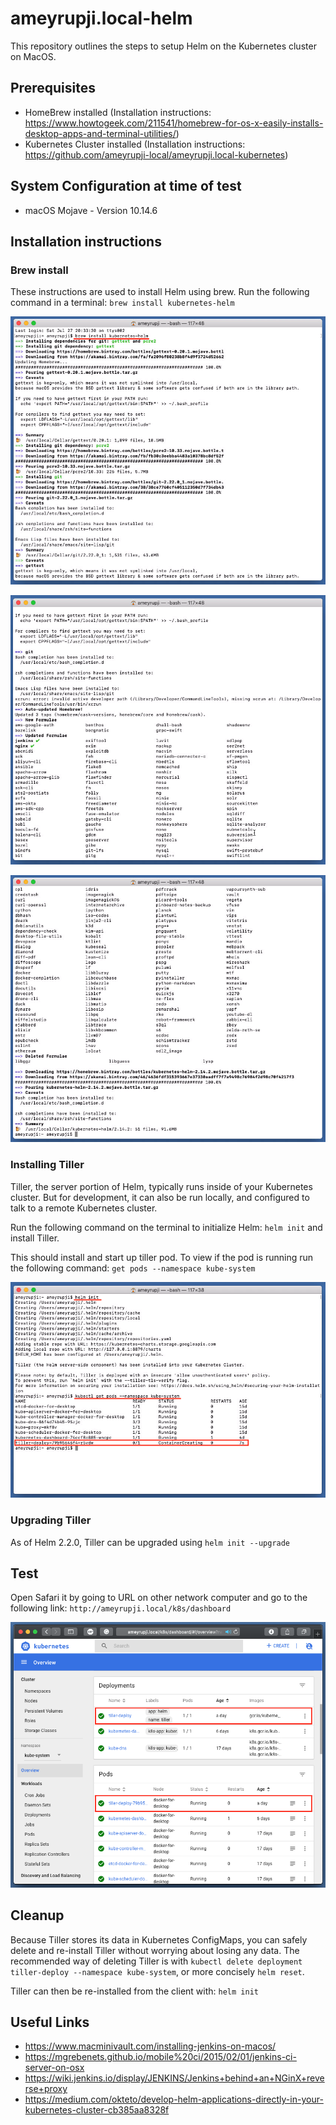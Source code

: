 # ameyrupji.local-helm

This repository outlines the steps to setup Helm on the Kubernetes cluster on MacOS.

## Prerequisites 

- HomeBrew installed (Installation instructions: https://www.howtogeek.com/211541/homebrew-for-os-x-easily-installs-desktop-apps-and-terminal-utilities/)
- Kubernetes Cluster installed (Installation instructions: https://github.com/ameyrupji-local/ameyrupji.local-kubernetes)


## System Configuration at time of test

- macOS Mojave - Version 10.14.6 

## Installation instructions

### Brew install

These instructions are used to install Helm using brew. Run the following command in a terminal: `brew install kubernetes-helm`

![terminal brew install kubernetes helm 1](images/terminal-brew-install-kubernetes-helm-1.png) 

![terminal brew install kubernetes helm 2](images/terminal-brew-install-kubernetes-helm-2.png) 

![terminal brew install kubernetes helm 3](images/terminal-brew-install-kubernetes-helm-3.png) 

### Installing Tiller

Tiller, the server portion of Helm, typically runs inside of your Kubernetes cluster. But for development, it can also be run locally, and configured to talk to a remote Kubernetes cluster.

Run the following command on the terminal to initialize Helm: `helm init` and install Tiller.

This should install and start up tiller pod. To view if the pod is running run the following command: `get pods --namespace kube-system`

![terminal helm init](images/terminal-helm-init.png) 

### Upgrading Tiller 

As of Helm 2.2.0, Tiller can be upgraded using `helm init --upgrade`


## Test 

Open Safari it by going to URL on other network computer and go to the following link: `http://ameyrupji.local/k8s/dashboard`

![safari network tiller deployed](images/safari-network-tiller-deployed.png)



## Cleanup

Because Tiller stores its data in Kubernetes ConfigMaps, you can safely delete and re-install Tiller without worrying about losing any data. The recommended way of deleting Tiller is with `kubectl delete deployment tiller-deploy --namespace kube-system`, or more concisely `helm reset`.

Tiller can then be re-installed from the client with: `helm init`


## Useful Links

- https://www.macminivault.com/installing-jenkins-on-macos/
- https://mgrebenets.github.io/mobile%20ci/2015/02/01/jenkins-ci-server-on-osx
- https://wiki.jenkins.io/display/JENKINS/Jenkins+behind+an+NGinX+reverse+proxy
- https://medium.com/okteto/develop-helm-applications-directly-in-your-kubernetes-cluster-cb385aa8328f

